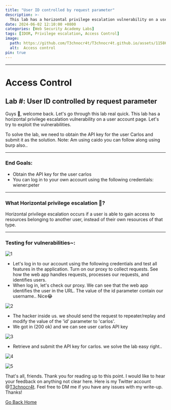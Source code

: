 ```yaml
---
title: "User ID controlled by request parameter"
description: >-
  This lab has a horizontal privilege escalation vulnerability on a user account page. Let's try to exploit the vulnerabilities.
date: 2024-06-02 12:10:00 +0800
categories: [Web Security Academy Labs]
tags: [IDOR, Privilege escalation, Access Control]
image:
  path: https://github.com/T3chnocr4t/T3chnocr4t.github.io/assets/115868619/233707e5-1d04-409f-b413-33766ae43a5b
  alt:  Access control
pin: true
---
```


***
# Access Control
## Lab #: User ID controlled by request parameter

Guys 👋, welcome back. Let's go through this lab real quick. This lab has a horizontal privilege escalation vulnerability on a user account page. Let's try to exploit the vulnerabilities.

To solve the lab, we need to obtain the API key for the user Carlos and submit it as the solution. Note: Am using caido you can follow along using burp also..


***
### End Goals:
- Obtain the API key for the user carlos
- You can log in to your own account using the following credentials: wiener:peter

***
### What Horizontal privilege escalation 🤔?
Horizontal privilege escalation occurs if a user is able to gain access to resources belonging to another user, instead of their own resources of that type. 

***
### Testing for vulnerabilities~:

![1](https://github.com/T3chnocr4t/T3chnocr4t.github.io/assets/115868619/3c7a6207-54cd-4b86-a571-564fc5fef0e4)

- Let's log in to our account using the following credentials and test all features in the application. Turn on our proxy to collect requests. See how the web app handles requests, processes our requests, and identifies users.
- When log in, let's check our proxy. We can see that the web app identifies the user in the URL. The value of the id parameter contain our username.. Nice😂

![2](https://github.com/T3chnocr4t/T3chnocr4t.github.io/assets/115868619/580ca22d-54bc-44b1-84ac-619768ee19ab)

- The hacker inside us. we should send the request to repeater/replay and modify the value of the 'id' parameter to 'carlos'.
- We got in (200 ok) and we can see user carlos API key

![3](https://github.com/T3chnocr4t/T3chnocr4t.github.io/assets/115868619/5dce46f3-6b5c-48e5-8936-2305fc3dc459)

- Retrieve and submit the API key for carlos. we solve the lab easy right..

![4](https://github.com/T3chnocr4t/T3chnocr4t.github.io/assets/115868619/3fb33e19-ea7e-4f5d-bb10-f80e770607fb)

![5](https://github.com/T3chnocr4t/T3chnocr4t.github.io/assets/115868619/ae93ac63-0136-44bb-9de8-3c87e6d54e18)


That's all, friends. Thank you for reading up to this point. I would like to hear your feedback on anything not clear here. Here is my Twitter account @[T3chnocr4t](https://twitter.com/T3chnocr4tx). Feel free to DM me if you have any issues with my write-up. Thanks!

[Go Back Home](https://t3chnocr4tx.github.io/)